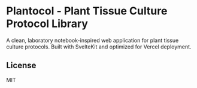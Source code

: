 # Plantocol - Plant Tissue Culture Protocol Library

A clean, laboratory notebook-inspired web application for plant tissue culture protocols. Built with SvelteKit and optimized for Vercel deployment.


## License

MIT
